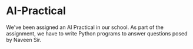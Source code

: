 # AI-Practical
We've been assigned an AI Practical in our school. 
As part of the assignment, we have to write Python programs to answer questions posed by Naveen Sir.
